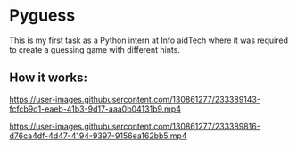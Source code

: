 # Pyguess
This is my first task as a Python intern at Info aidTech where it was required to create a guessing game with different hints.


## How it works:

https://user-images.githubusercontent.com/130861277/233389143-fcfcb9d1-eaeb-41b3-9d17-aaa0b04131b9.mp4

https://user-images.githubusercontent.com/130861277/233389816-d76ca4df-4d47-4194-9397-9156ea162bb5.mp4

